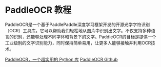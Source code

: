 # PaddleOCR 教程

<show-structure depth="2"/>

PaddleOCR是一个基于PaddlePaddle深度学习框架开发的开源光学字符识别（OCR）工具库。它可以帮助我们轻松地从图片中识别出文字。不仅支持多种语言的识别，还能够处理不同字体和背景下的文字。PaddleOCR的目标是提供一个工业级别的文字识别能力，同时保持简单易用，让更多人能够接触并利用OCR技术。

<seealso>
<category ref="ref_docs">
    <a href="https://mp.weixin.qq.com/s/FQwRbo8Nx9R4lEA9GsTfWA">PaddleOCR，一个超实用的 Python 库</a>
</category>
<category ref="ref_github">
    <a href="https://github.com/PaddlePaddle/PaddleOCR">PaddleOCR Github</a>
</category>
<category ref="ref_issues"></category>
<category ref="ref_hf"></category>
<category ref="ref_ms"></category>
</seealso>